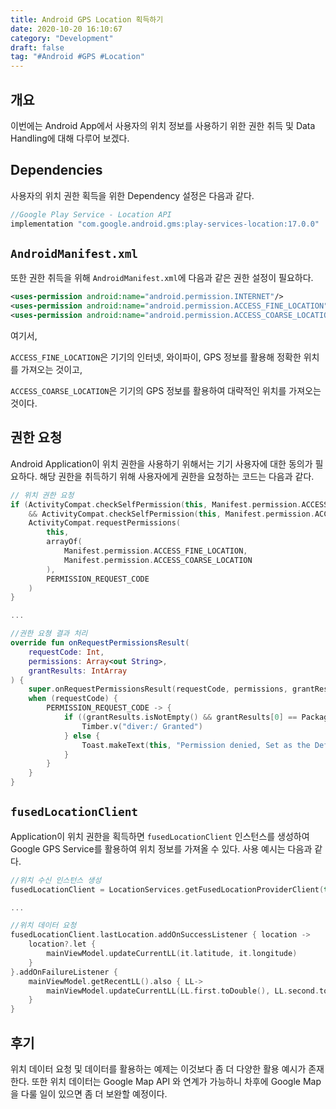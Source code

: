 ```yaml
---
title: Android GPS Location 획득하기
date: 2020-10-20 16:10:67
category: "Development"
draft: false
tag: "#Android #GPS #Location"
---
```


## 개요

이번에는 Android App에서 사용자의 위치 정보를 사용하기 위한 권한 취득 및 Data Handling에 대해 다루어 보겠다.

## Dependencies

사용자의 위치 권한 획득을 위한 Dependency 설정은 다음과 같다.

```groovy
//Google Play Service - Location API
implementation "com.google.android.gms:play-services-location:17.0.0"
```

## `AndroidManifest.xml`

또한 권한 취득을 위해 `AndroidManifest.xml`에 다음과 같은 권한 설정이 필요하다.

```xml
<uses-permission android:name="android.permission.INTERNET"/>
<uses-permission android:name="android.permission.ACCESS_FINE_LOCATION"/>
<uses-permission android:name="android.permission.ACCESS_COARSE_LOCATION"/>
```

여기서,

`ACCESS_FINE_LOCATION`은 기기의 인터넷, 와이파이, GPS 정보를 활용해 정확한 위치를 가져오는 것이고,

`ACCESS_COARSE_LOCATION`은 기기의 GPS 정보를 활용하여 대략적인 위치를 가져오는 것이다.

## 권한 요청

Android Application이 위치 권한을 사용하기 위해서는 기기 사용자에 대한 동의가 필요하다.
해당 권한을 취득하기 위해 사용자에게 권한을 요청하는 코드는 다음과 같다.

```kotlin
// 위치 권한 요청
if (ActivityCompat.checkSelfPermission(this, Manifest.permission.ACCESS_FINE_LOCATION) != PackageManager.PERMISSION_GRANTED
    && ActivityCompat.checkSelfPermission(this, Manifest.permission.ACCESS_COARSE_LOCATION) != PackageManager.PERMISSION_GRANTED) {
    ActivityCompat.requestPermissions(
        this,
        arrayOf(
            Manifest.permission.ACCESS_FINE_LOCATION,
            Manifest.permission.ACCESS_COARSE_LOCATION
        ),
        PERMISSION_REQUEST_CODE
    )
}

...

//권한 요쳥 결과 처리
override fun onRequestPermissionsResult(
    requestCode: Int,
    permissions: Array<out String>,
    grantResults: IntArray
) {
    super.onRequestPermissionsResult(requestCode, permissions, grantResults)
    when (requestCode) {
        PERMISSION_REQUEST_CODE -> {
            if ((grantResults.isNotEmpty() && grantResults[0] == PackageManager.PERMISSION_GRANTED)) {
                Timber.v("diver:/ Granted")
            } else {
                Toast.makeText(this, "Permission denied, Set as the Default Location", Toast.LENGTH_SHORT).show()
            }
        }
    }
}
```

## `fusedLocationClient`

Application이 위치 권한을 획득하면 `fusedLocationClient` 인스턴스를 생성하여 Google GPS Service를 활용하여 위치 정보를 가져올 수 있다. 사용 예시는 다음과 같다.

```kotlin
//위치 수신 인스턴스 생성
fusedLocationClient = LocationServices.getFusedLocationProviderClient(this)

...

//위치 데이터 요청
fusedLocationClient.lastLocation.addOnSuccessListener { location ->
    location?.let {
        mainViewModel.updateCurrentLL(it.latitude, it.longitude)
    }
}.addOnFailureListener {
    mainViewModel.getRecentLL().also { LL->
        mainViewModel.updateCurrentLL(LL.first.toDouble(), LL.second.toDouble())
    }
}

```

## 후기

위치 데이터 요청 및 데이터를 활용하는 예제는 이것보다 좀 더 다양한 활용 예시가 존재한다.
또한 위치 데이터는 Google Map API 와 연계가 가능하니 차후에 Google Map을 다룰 일이 있으면 좀 더 보완할 예정이다.
